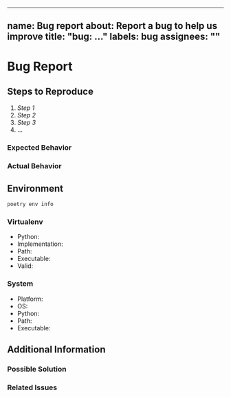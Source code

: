 ______________________________________________________________________

## name: Bug report about: Report a bug to help us improve title: "bug: ..." labels: bug assignees: ""

# Bug Report

<!-- 1-3 sentences summarizing the bug you encountered -->

## Steps to Reproduce

<!--
provide detailed steps to reproduce the bug. these steps will be used to write an acceptance test
for the bug fix, so snippets of Python are welcome.
-->

1. _Step 1_
1. _Step 2_
1. _Step 3_
1. ...

### Expected Behavior

<!-- what you expected to happen when following the steps above -->

### Actual Behavior

<!-- what actually happened when following the steps above -->

## Environment

<!-- provide information needed to reproduce the environment where the bug occurred -->

```sh
poetry env info
```

### Virtualenv

- Python:
- Implementation:
- Path:
- Executable:
- Valid:

### System

- Platform:
- OS:
- Python:
- Path:
- Executable:

## Additional Information

<!-- any other information about the bug that you think might be helpful -->

### Possible Solution

<!-- if you have any ideas on how to solve the bug, please suggest them here -->

### Related Issues

<!-- are there any related issues? if yes, please list them here -->

